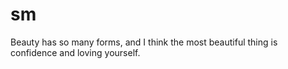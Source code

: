 # sm
Beauty has so many forms, and I think the most beautiful thing is confidence and loving yourself.

